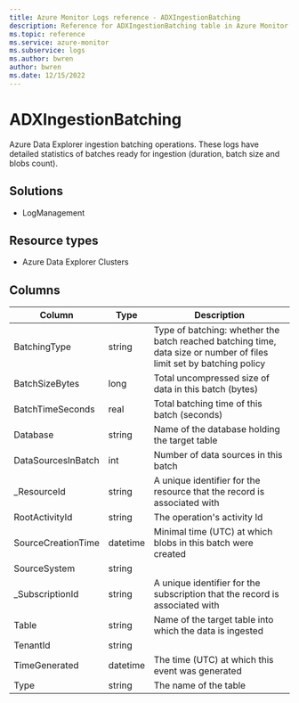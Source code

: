 ```yaml
---
title: Azure Monitor Logs reference - ADXIngestionBatching
description: Reference for ADXIngestionBatching table in Azure Monitor Logs.
ms.topic: reference
ms.service: azure-monitor
ms.subservice: logs
ms.author: bwren
author: bwren
ms.date: 12/15/2022
---
```


# ADXIngestionBatching

 Azure Data Explorer ingestion batching operations. These logs have detailed statistics of batches ready for ingestion (duration, batch size and blobs count).

## Solutions

- LogManagement
## Resource types

- Azure Data Explorer Clusters




## Columns

| Column | Type | Description |
| --- | --- | --- |
| BatchingType | string | Type of batching: whether the batch reached batching time, data size or number of files limit set by batching policy |
| BatchSizeBytes | long | Total uncompressed size of data in this batch (bytes) |
| BatchTimeSeconds | real | Total batching time of this batch (seconds) |
| Database | string | Name of the database holding the target table |
| DataSourcesInBatch | int | Number of data sources in this batch |
| _ResourceId | string | A unique identifier for the resource that the record is associated with |
| RootActivityId | string | The operation's activity Id |
| SourceCreationTime | datetime | Minimal time (UTC) at which blobs in this batch were created |
| SourceSystem | string |  |
| _SubscriptionId | string | A unique identifier for the subscription that the record is associated with |
| Table | string | Name of the target table into which the data is ingested |
| TenantId | string |  |
| TimeGenerated | datetime | The time (UTC) at which this event was generated |
| Type | string | The name of the table |
